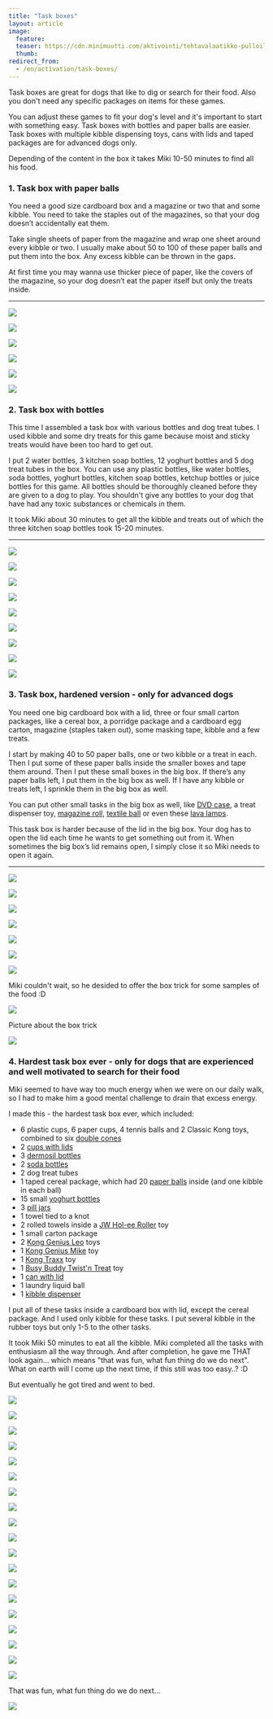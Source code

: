 ```yaml
---
title: "Task boxes"
layout: article
image:
  feature:
  teaser: https://cdn.minimuutti.com/aktivointi/tehtavalaatikko-pulloilla/DSC52610-245px.jpg
  thumb:
redirect_from:
  - /en/activation/task-boxes/
---
```


Task boxes are great for dogs that like to dig or search for their food. Also you don't need any specific packages on items for these games.

You can adjust these games to fit your dog's level and it's important to start with something easy. Task boxes with bottles and paper balls are easier. Task boxes with multiple kibble dispensing toys, cans with lids and taped packages are for advanced dogs only.

Depending of the content in the box it takes Miki 10-50 minutes to find all his food.

### 1. Task box with paper balls

You need a good size cardboard box and a magazine or two that and some kibble. You need to take the staples out of the magazines, so that your dog doesn’t accidentally eat them.

Take single sheets of paper from the magazine and wrap one sheet around every kibble or two. I usually make about 50 to 100 of these paper balls and put them into the box. Any excess kibble can be thrown in the gaps.

At first time you may wanna use thicker piece of paper, like the covers of the magazine, so your dog doesn’t eat the paper itself but only the treats inside.

---

![](https://cdn.minimuutti.com/aktivointi/tehtavalaatikko-paperipalloilla/DS06162-800px.jpg)

![](https://cdn.minimuutti.com/aktivointi/tehtavalaatikko-paperipalloilla/DS06191-800px.jpg)

![](https://cdn.minimuutti.com/aktivointi/tehtavalaatikko-paperipalloilla/DS06203-800px.jpg)

![](https://cdn.minimuutti.com/aktivointi/tehtavalaatikko-paperipalloilla/DS06186-800px.jpg)

![](https://cdn.minimuutti.com/aktivointi/tehtavalaatikko-paperipalloilla/DS06215-800px.jpg)

![](https://cdn.minimuutti.com/aktivointi/tehtavalaatikko-paperipalloilla/DS06228-800px.jpg)

### 2. Task box with bottles

This time I assembled a task box with various bottles and dog treat tubes. I used kibble and some dry treats for this game because moist and sticky treats would have been too hard to get out.

I put 2 water bottles, 3 kitchen soap bottles, 12 yoghurt bottles and 5 dog treat tubes in the box. You can use any plastic bottles, like water bottles, soda bottles, yoghurt bottles, kitchen soap bottles, ketchup bottles or juice bottles for this game. All bottles should be thoroughly cleaned before they are given to a dog to play. You shouldn't give any bottles to your dog that have had any toxic substances or chemicals in them.

It took Miki about 30 minutes to get all the kibble and treats out of which the three kitchen soap bottles took 15-20 minutes.

---

![](https://cdn.minimuutti.com/aktivointi/tehtavalaatikko-pulloilla/DSC52610-800px.jpg)

![](https://cdn.minimuutti.com/aktivointi/tehtavalaatikko-pulloilla/DSC52647-800px.jpg)

![](https://cdn.minimuutti.com/aktivointi/tehtavalaatikko-pulloilla/DSC52801-800px.jpg)

![](https://cdn.minimuutti.com/aktivointi/tehtavalaatikko-pulloilla/DSC52815-800px.jpg)

![](https://cdn.minimuutti.com/aktivointi/tehtavalaatikko-pulloilla/DSC52847-800px.jpg)

![](https://cdn.minimuutti.com/aktivointi/tehtavalaatikko-pulloilla/DSC52876-800px.jpg)

![](https://cdn.minimuutti.com/aktivointi/tehtavalaatikko-pulloilla/DSC52899-800px.jpg)

![](https://cdn.minimuutti.com/aktivointi/tehtavalaatikko-pulloilla/DSC52908-800px.jpg)

![](https://cdn.minimuutti.com/aktivointi/tehtavalaatikko-pulloilla/DSC52918-800px.jpg)

### 3. Task box, hardened version - only for advanced dogs

You need one big cardboard box with a lid, three or four small carton packages, like a cereal box, a porridge package and a cardboard egg carton, magazine (staples taken out), some masking tape, kibble and a few treats.

I start by making 40 to 50 paper balls, one or two kibble or a treat in each. Then I put some of these paper balls inside the smaller boxes and tape them around. Then I put these small boxes in the big box. If there’s any paper balls left, I put them in the big box as well. If I have any kibble or treats left, I sprinkle them in the big box as well.

You can put other small tasks in the big box as well, like [DVD case](/en/brain-games/dvd-case/), a treat dispenser toy, [magazine roll](/en/brain-games/magazine-roll/), [textile ball](/en/brain-games/textile-ball/) or even these [lava lamps](/en/brain-games/lava-lamps/).

This task box is harder because of the lid in the big box. Your dog has to open the lid each time he wants to get something out from it. When sometimes the big box’s lid remains open, I simply close it so Miki needs to open it again.

---

![](https://cdn.minimuutti.com/aktivointi/tehtavalaatikko-vaikeutettuna/DSC31011-800px.jpg)

![](https://cdn.minimuutti.com/aktivointi/tehtavalaatikko-vaikeutettuna/DSC31286-800px.jpg)

![](https://cdn.minimuutti.com/aktivointi/tehtavalaatikko-vaikeutettuna/DSC31288-800px.jpg)

![](https://cdn.minimuutti.com/aktivointi/tehtavalaatikko-vaikeutettuna/DSC31450-800px.jpg)

![](https://cdn.minimuutti.com/aktivointi/tehtavalaatikko-vaikeutettuna/DSC30968-800px.jpg)

![](https://cdn.minimuutti.com/aktivointi/tehtavalaatikko-vaikeutettuna/DSC30977-800px.jpg)

![](https://cdn.minimuutti.com/aktivointi/tehtavalaatikko-vaikeutettuna/DSC30990-800px.jpg)

Miki couldn't wait, so he desided to offer the box trick for some samples of the food :D

![](https://cdn.minimuutti.com/aktivointi/tehtavalaatikko-vaikeutettuna/DSC30983-800px.jpg)

Picture about the box trick

![](https://cdn.minimuutti.com/temput/1/DSC27270_2-800px.jpg)

### 4. Hardest task box ever - only for dogs that are experienced and well motivated to search for their food

Miki seemed to have way too much energy when we were on our daily walk, so I had to make him a good mental challenge to drain that excess energy.

I made this - the hardest task box ever, which included:

- 6 plastic cups, 6 paper cups, 4 tennis balls and 2 Classic Kong toys, combined to six [double cones](/en/brain-games/cones/)
- 2 [cups with lids](/en/brain-games/cans-with-lids/)
- 3 [dermosil bottles](/en/brain-games/dermosil-bottles/)
- 2 [soda bottles](/en/brain-games/soda-bottle/)
- 2 dog treat tubes
- 1 taped cereal package, which had 20 [paper balls](/en/brain-games/small-games/#paperballs) inside (and one kibble in each ball)
- 15 small [yoghurt bottles](/en/brain-games/yoghurt-bottles/)
- 3 [pill jars](/en/brain-games/pill-jars/)
- 1 towel tied to a knot
- 2 rolled towels inside a [JW Hol-ee Roller](/en/brain-games/jw-hol-ee-roller/) toy
- 1 small carton package
- 2 [Kong Genius Leo](/en/treat-dispensers/kong-genius-leo/) toys
- 1 [Kong Genius Mike](/en/treat-dispensers/kong-genius-mike/) toy
- 1 [Kong Traxx](/en/treat-dispensers/kong-traxx-extreme/) toy
- 1 [Busy Buddy Twist'n Treat](/en/treat-dispensers/busy-buddy-twistn-treat/) toy
- 1 [can with lid](/en/brain-games/cans-with-lids/)
- 1 laundry liquid ball
- 1 [kibble dispenser](/en/brain-games/kibble-dispenser/)

I put all of these tasks inside a cardboard box with lid, except the cereal package. And I used only kibble for these tasks. I put several kibble in the rubber toys but only 1-5 to the other tasks.

It took Miki 50 minutes to eat all the kibble. Miki completed all the tasks with enthusiasm all the way through. And after completion, he gave me THAT look again... which means "that was fun, what fun thing do we do next". What on earth will I come up the next time, if this still was too easy..? :D

But eventually he got tired and went to bed.

![](https://cdn.minimuutti.com/aktivointi/kaikkien-aikojen-vaikein-tehtavalaatikko/DSC56699-800px.jpg)

![](https://cdn.minimuutti.com/aktivointi/kaikkien-aikojen-vaikein-tehtavalaatikko/DSC56703-800px.jpg)

![](https://cdn.minimuutti.com/aktivointi/kaikkien-aikojen-vaikein-tehtavalaatikko/DSC56705-800px.jpg)

![](https://cdn.minimuutti.com/aktivointi/kaikkien-aikojen-vaikein-tehtavalaatikko/DSC56711-800px.jpg)

![](https://cdn.minimuutti.com/aktivointi/kaikkien-aikojen-vaikein-tehtavalaatikko/DSC56713-800px.jpg)

![](https://cdn.minimuutti.com/aktivointi/kaikkien-aikojen-vaikein-tehtavalaatikko/DSC56726-800px.jpg)

![](https://cdn.minimuutti.com/aktivointi/kaikkien-aikojen-vaikein-tehtavalaatikko/DSC56728-800px.jpg)

![](https://cdn.minimuutti.com/aktivointi/kaikkien-aikojen-vaikein-tehtavalaatikko/DSC56737-800px.jpg)

![](https://cdn.minimuutti.com/aktivointi/kaikkien-aikojen-vaikein-tehtavalaatikko/DSC56742-800px.jpg)

![](https://cdn.minimuutti.com/aktivointi/kaikkien-aikojen-vaikein-tehtavalaatikko/DSC56762-800px.jpg)

![](https://cdn.minimuutti.com/aktivointi/kaikkien-aikojen-vaikein-tehtavalaatikko/DSC56768-800px.jpg)

![](https://cdn.minimuutti.com/aktivointi/kaikkien-aikojen-vaikein-tehtavalaatikko/DSC56776-800px.jpg)

![](https://cdn.minimuutti.com/aktivointi/kaikkien-aikojen-vaikein-tehtavalaatikko/DSC56794-800px.jpg)

![](https://cdn.minimuutti.com/aktivointi/kaikkien-aikojen-vaikein-tehtavalaatikko/DSC56800-800px.jpg)

![](https://cdn.minimuutti.com/aktivointi/kaikkien-aikojen-vaikein-tehtavalaatikko/DSC56807-800px.jpg)

![](https://cdn.minimuutti.com/aktivointi/kaikkien-aikojen-vaikein-tehtavalaatikko/DSC56819-800px.jpg)

![](https://cdn.minimuutti.com/aktivointi/kaikkien-aikojen-vaikein-tehtavalaatikko/DSC56825-800px.jpg)

![](https://cdn.minimuutti.com/aktivointi/kaikkien-aikojen-vaikein-tehtavalaatikko/DSC56850-800px.jpg)

![](https://cdn.minimuutti.com/aktivointi/kaikkien-aikojen-vaikein-tehtavalaatikko/DSC56854-800px.jpg)

That was fun, what fun thing do we do next...

![](https://cdn.minimuutti.com/aktivointi/kaikkien-aikojen-vaikein-tehtavalaatikko/DSC56843-800px.jpg)
